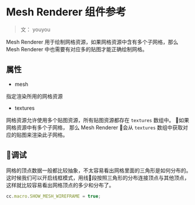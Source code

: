 # Mesh Renderer 组件参考

> 文： youyou

Mesh Renderer 用于绘制网格资源，如果网格资源中含有多个子网格，那么 Mesh Renderer 中也需要有对应多的贴图才能正确绘制网格。

## 属性

- mesh  

指定渲染所用的网格资源

- textures  

网格资源允许使用多个贴图资源，所有贴图资源都存在 `textures` 数组中。
如果网格资源中有多个子网格， 那么 Mesh Renderer 会从 `textures` 数组中获取对应的贴图来渲染此子网格。

## 调试

网格的顶点数据一般都比较抽象，不太容易看出网格里面的三角形是如何分布的。这时候我们可以开启线框模式，用线段按照三角形的分布连接顶点与其他顶点，这样就比较容易看出网格顶点的多少和分布了。

```javascript
cc.macro.SHOW_MESH_WIREFRAME = true;
```